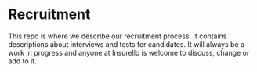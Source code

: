 # Recruitment

This repo is where we describe our recruitment process. It contains descriptions about interviews and tests for candidates.
It will always be a work in progress and anyone at Insurello is welcome to discuss, change or add to it.

